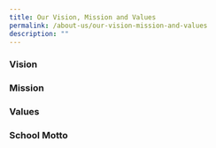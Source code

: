 ```yaml
---
title: Our Vision, Mission and Values
permalink: /about-us/our-vision-mission-and-values
description: ""
---
```

### Vision

### Mission

### Values

### School Motto